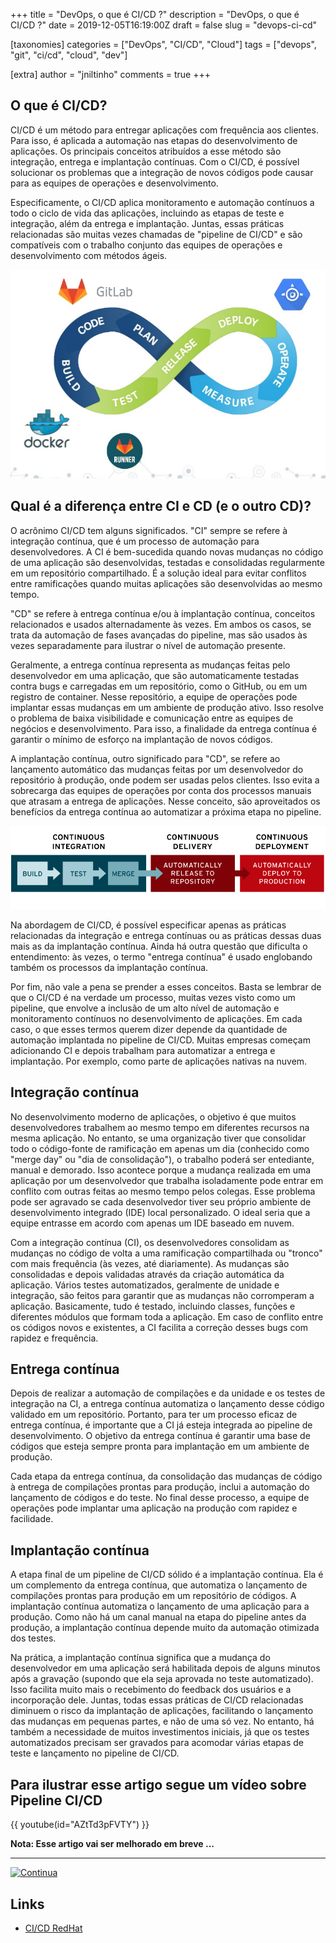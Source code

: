+++
title = "DevOps, o que é CI/CD ?"
description = "DevOps, o que é CI/CD ?"
date = 2019-12-05T16:19:00Z
draft = false
slug = "devops-ci-cd"

[taxonomies]
categories = ["DevOps", "CI/CD", "Cloud"]
tags = ["devops", "git", "ci/cd", "cloud", "dev"]

[extra]
author = "jniltinho"
comments = true
+++

## O que é CI/CD?

CI/CD é um método para entregar aplicações com frequência aos clientes. Para isso, é aplicada a automação nas etapas do desenvolvimento de aplicações. Os principais conceitos atribuídos a esse método são integração, entrega e implantação contínuas. Com o CI/CD, é possível solucionar os problemas que a integração de novos códigos pode causar para as equipes de operações e desenvolvimento.

Especificamente, o CI/CD aplica monitoramento e automação contínuos a todo o ciclo de vida das aplicações, incluindo as etapas de teste e integração, além da entrega e implantação. Juntas, essas práticas relacionadas são muitas vezes chamadas de "pipeline de CI/CD" e são compatíveis com o trabalho conjunto das equipes de operações e desenvolvimento com métodos ágeis.

![](gitlab-ci_01.png)

## Qual é a diferença entre CI e CD (e o outro CD)?

O acrônimo CI/CD tem alguns significados. "CI" sempre se refere à integração contínua, que é um processo de automação para desenvolvedores. A CI é bem-sucedida quando novas mudanças no código de uma aplicação são desenvolvidas, testadas e consolidadas regularmente em um repositório compartilhado. É a solução ideal para evitar conflitos entre ramificações quando muitas aplicações são desenvolvidas ao mesmo tempo.

"CD" se refere à entrega contínua e/ou à implantação contínua, conceitos relacionados e usados alternadamente às vezes. Em ambos os casos, se trata da automação de fases avançadas do pipeline, mas são usados às vezes separadamente para ilustrar o nível de automação presente.

Geralmente, a entrega contínua representa as mudanças feitas pelo desenvolvedor em uma aplicação, que são automaticamente testadas contra bugs e carregadas em um repositório, como o GitHub, ou em um registro de container. Nesse repositório, a equipe de operações pode implantar essas mudanças em um ambiente de produção ativo. Isso resolve o problema de baixa visibilidade e comunicação entre as equipes de negócios e desenvolvimento. Para isso, a finalidade da entrega contínua é garantir o mínimo de esforço na implantação de novos códigos.

A implantação contínua, outro significado para "CD", se refere ao lançamento automático das mudanças feitas por um desenvolvedor do repositório à produção, onde podem ser usadas pelos clientes. Isso evita a sobrecarga das equipes de operações por conta dos processos manuais que atrasam a entrega de aplicações. Nesse conceito, são aproveitados os benefícios da entrega contínua ao automatizar a próxima etapa no pipeline.

![](ci-cd-flow-desktop_1.png)

Na abordagem de CI/CD, é possível especificar apenas as práticas relacionadas da integração e entrega contínuas ou as práticas dessas duas mais as da implantação contínua. Ainda há outra questão que dificulta o entendimento: às vezes, o termo "entrega contínua" é usado englobando também os processos da implantação contínua.

Por fim, não vale a pena se prender a esses conceitos. Basta se lembrar de que o CI/CD é na verdade um processo, muitas vezes visto como um pipeline, que envolve a inclusão de um alto nível de automação e monitoramento contínuos no desenvolvimento de aplicações. Em cada caso, o que esses termos querem dizer depende da quantidade de automação implantada no pipeline de CI/CD. Muitas empresas começam adicionando CI e depois trabalham para automatizar a entrega e implantação. Por exemplo, como parte de aplicações nativas na nuvem.

## Integração contínua

No desenvolvimento moderno de aplicações, o objetivo é que muitos desenvolvedores trabalhem ao mesmo tempo em diferentes recursos na mesma aplicação. No entanto, se uma organização tiver que consolidar todo o código-fonte de ramificação em apenas um dia (conhecido como "merge day" ou "dia de consolidação"), o trabalho poderá ser entediante, manual e demorado. Isso acontece porque a mudança realizada em uma aplicação por um desenvolvedor que trabalha isoladamente pode entrar em conflito com outras feitas ao mesmo tempo pelos colegas. Esse problema pode ser agravado se cada desenvolvedor tiver seu próprio ambiente de desenvolvimento integrado (IDE) local personalizado. O ideal seria que a equipe entrasse em acordo com apenas um IDE baseado em nuvem.

Com a integração contínua (CI), os desenvolvedores consolidam as mudanças no código de volta a uma ramificação compartilhada ou "tronco" com mais frequência (às vezes, até diariamente). As mudanças são consolidadas e depois validadas através da criação automática da aplicação. Vários testes automatizados, geralmente de unidade e integração, são feitos para garantir que as mudanças não corromperam a aplicação. Basicamente, tudo é testado, incluindo classes, funções e diferentes módulos que formam toda a aplicação. Em caso de conflito entre os códigos novos e existentes, a CI facilita a correção desses bugs com rapidez e frequência.

## Entrega contínua

Depois de realizar a automação de compilações e da unidade e os testes de integração na CI, a entrega contínua automatiza o lançamento desse código validado em um repositório. Portanto, para ter um processo eficaz de entrega contínua, é importante que a CI já esteja integrada ao pipeline de desenvolvimento. O objetivo da entrega contínua é garantir uma base de códigos que esteja sempre pronta para implantação em um ambiente de produção.

Cada etapa da entrega contínua, da consolidação das mudanças de código à entrega de compilações prontas para produção, inclui a automação do lançamento de códigos e do teste. No final desse processo, a equipe de operações pode implantar uma aplicação na produção com rapidez e facilidade.

## Implantação contínua

A etapa final de um pipeline de CI/CD sólido é a implantação contínua. Ela é um complemento da entrega contínua, que automatiza o lançamento de compilações prontas para produção em um repositório de códigos. A implantação contínua automatiza o lançamento de uma aplicação para a produção. Como não há um canal manual na etapa do pipeline antes da produção, a implantação contínua depende muito da automação otimizada dos testes.

Na prática, a implantação contínua significa que a mudança do desenvolvedor em uma aplicação será habilitada depois de alguns minutos após a gravação (supondo que ela seja aprovada no teste automatizado). Isso facilita muito mais o recebimento do feedback dos usuários e a incorporação dele. Juntas, todas essas práticas de CI/CD relacionadas diminuem o risco da implantação de aplicações, facilitando o lançamento das mudanças em pequenas partes, e não de uma só vez. No entanto, há também a necessidade de muitos investimentos iniciais, já que os testes automatizados precisam ser gravados para acomodar várias etapas de teste e lançamento no pipeline de CI/CD.

## Para ilustrar esse artigo segue um vídeo sobre Pipeline CI/CD

{{ youtube(id="AZtTd3pFVTY") }}

**Nota: Esse artigo vai ser melhorado em breve ...**

----

[![Continua](/images/to-be-continued.png)](/terraform-pipelines-in-gitlab/)

## Links

* [CI/CD RedHat](https://www.redhat.com/pt-br/topics/devops/what-is-ci-cd)